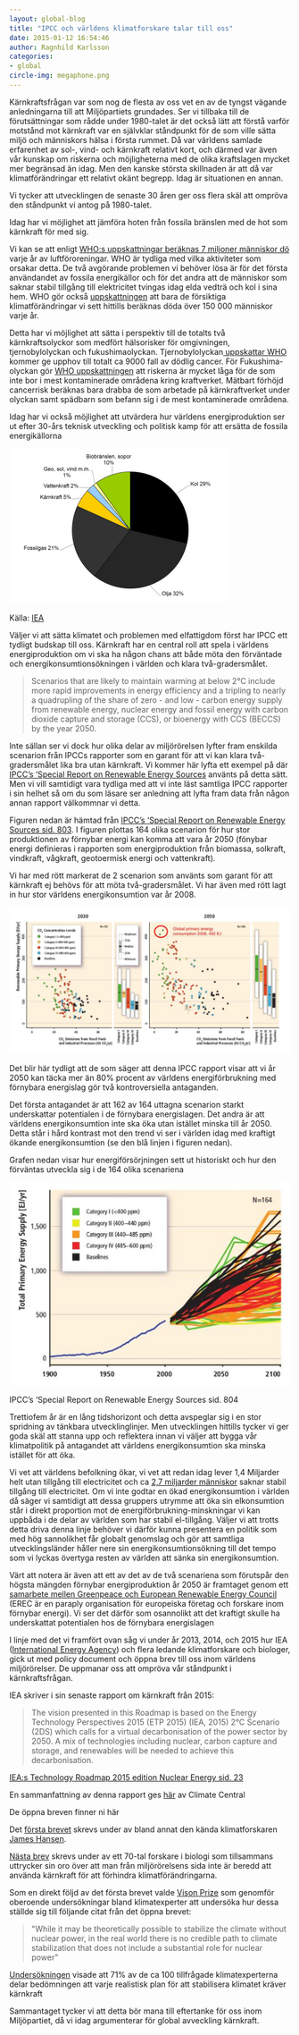 ```yaml
---
layout: global-blog
title: "IPCC och världens klimatforskare talar till oss"
date: 2015-01-12 16:54:46
author: Ragnhild Karlsson
categories:
- global
circle-img: megaphone.png
---
```

Kärnkraftsfrågan var som nog de flesta av oss vet en av de tyngst vägande anledningarna till att Miljöpartiets grundades. Ser vi tillbaka till de förutsättningar som rådde under 1980-talet är det också lätt att förstå varför motstånd mot kärnkraft var en självklar ståndpunkt för de som ville sätta miljö och människors hälsa i första rummet. Då var världens samlade erfarenhet av sol-, vind- och kärnkraft relativt kort, och därmed var även vår kunskap om riskerna och möjligheterna med de olika kraftslagen mycket mer begränsad än idag. Men den kanske största skillnaden är att då var klimatförändringar ett relativt okänt begrepp. Idag är situationen en annan.

Vi tycker att utvecklingen de senaste 30 åren ger oss flera skäl att ompröva den ståndpunkt vi antog på 1980-talet. 

Idag har vi möjlighet att jämföra hoten från fossila bränslen med de hot som kärnkraft för med sig. 

Vi kan se att enligt <a href="http://www.who.int/mediacentre/news/releases/2014/air-pollution/en/" target="_blanc">WHO:s uppskattningar beräknas 7 miljoner människor dö</a> varje år av luftföroreningar. WHO är tydliga med vilka aktiviteter som orsakar detta. De två avgörande problemen vi behöver lösa är för det första användandet av fossila energikällor och för det andra att de människor som saknar stabil tillgång till elektricitet tvingas idag elda vedträ och kol i sina hem. WHO gör också <a href="http://www.who.int/heli/risks/climate/climatechange/en/" target="_blanc">uppskattningen</a> att bara de försiktiga klimatförändringar vi sett hittills beräknas döda över 150 000 människor varje år. 

Detta har vi möjlighet att sätta i perspektiv till de totalts två kärnkraftsolyckor som medfört hälsorisker för omgivningen, tjernobylolyckan och fukushimaolyckan. Tjernobylolyckan<a href="http://www.who.int/ionizing_radiation/chernobyl/backgrounder/en/"> uppskattar WHO</a> kommer ge upphov till totalt ca 9000 fall av dödlig cancer. För Fukushima-olyckan gör <a href="www.who.int/mediacentre/news/releases/2013/fukushima_report_20130228/en/">WHO uppskattningen</a> att riskerna är mycket låga för de som inte bor i mest kontaminerade områdena kring kraftverket. Mätbart förhöjd cancerrisk beräknas bara drabba de som arbetade på kärnkraftverket under olyckan samt spädbarn som befann sig i de mest kontaminerade områdena.

Idag har vi också möjlighet att utvärdera hur världens energiproduktion ser ut efter 30-års teknisk utveckling och politisk kamp för att ersätta de fossila energikällorna
<div>
<img class="img-responsive blog-img" src= "/assets/img/global/world-energi.jpg">
<p class="img-text">Källa: <a href="http://www.iea.org/statistics/statisticssearch/report/?country=WORLD&product=balances&year=2011">IEA</a><p>
</div>
Väljer vi att sätta klimatet och problemen med elfattigdom först har IPCC ett tydligt budskap till oss. Kärnkraft har en central roll att spela i världens energiproduktion om vi ska ha någon chans att både möta den förväntade och energikonsumtionsökningen i världen och klara två-gradersmålet.
<blockquote>
Scenarios that are likely to maintain warming at below 2°C include more rapid improvements in energy efficiency and a tripling to nearly a quadrupling of the share of zero - and low - carbon energy supply from renewable energy,
nuclear energy and fossil energy with carbon dioxide capture and storage (CCS), or bioenergy with CCS (BECCS) by the year 2050.
</blockquote>

<p>Inte sällan ser vi dock hur olika delar av miljörörelsen lyfter fram enskilda scenarion från IPCCs rapporter som en garant för att vi kan klara två-gradersmålet lika bra utan kärnkraft. Vi kommer här lyfta ett exempel på där <a href="/assets/files/SRREN_fullReport.pdf">IPCC’s ‘Special Report on Renewable Energy Sources</a> använts på detta sätt. Men vi vill samtidigt vara tydliga med att vi inte läst samtliga IPCC rapporter i sin helhet så om du som läsare ser anledning att lyfta fram data från någon annan rapport välkommnar vi detta.</p>
<p>Figuren nedan är hämtad från  <a href="/assets/files/SRREN_fullReport.pdf">IPCC’s ‘Special Report on Renewable Energy Sources sid. 803</a>. I figuren plottas 164 olika scenarion för hur stor produktionen av förnybar energi kan komma att vara år 2050 (fönybar energi definieras i rapporten som energiproduktion från biomassa, solkraft, vindkraft, vågkraft, geotoermisk energi och vattenkraft).</p> 

<p>Vi har med rött markerat de 2 scenarion som använts som garant för att kärnkraft ej behövs för att möta två-gradersmålet. Vi har även med rött lagt in hur stor världens energikonsumtion var år 2008.</p>
<img class="img-responsive blog-img" src= "/assets/img/global/164_scenarios_IPCC.jpg">

<p>Det blir här tydligt att de som säger att denna IPCC rapport visar att vi år 2050 kan täcka mer än 80% procent av världens energiförbrukning med förnybara energislag gör två kontroversiella antaganden.</p>

<p>Det första antagandet är att 162 av 164 uttagna scenarion starkt underskattar potentialen i de förnybara energislagen. Det andra är att världens energikonsumtion inte ska öka utan istället minska till år 2050. Detta står i hård kontrast mot den trend vi ser i världen idag med kraftigt ökande energikonsumtion (se den blå linjen i figuren nedan).</p> 
<p>Grafen nedan visar hur energiförsörjningen sett ut historiskt och hur den förväntas utveckla sig i de 164 olika scenariena</p>
<img class="img-responsive blog-img" src= "/assets/img/global/primary_energy_supply_scenrio.jpg">
<p class="img-text">IPCC’s ‘Special Report on Renewable Energy Sources sid. 804</p>
<p>Trettiofem år är en lång tidshorizont och detta avspeglar sig i en stor spridning av tänkbara utvecklinglinjer. Men utvecklingen hittills tycker vi ger goda skäl att stanna upp och reflektera innan vi väljer att bygga vår klimatpolitik på antagandet att världens energikonsumtion ska minska istället för att öka. </p>
<p>Vi vet att världens befolkning ökar, vi vet att redan idag lever 1,4 Miljarder helt utan tillgång till electricitet och ca <a href="http://www.worldenergyoutlook.org/resources/energydevelopment/energyaccessdatabase/#d.en.8609" target="blanc">2,7 miljarder människor</a> saknar stabil tillgång till electricitet. Om vi inte godtar en ökad energikonsumtion i världen då säger vi samtidigt att dessa gruppers utrymme att öka sin elkonsumtion står i direkt proportion mot de energiförbrukning-minskningar vi kan uppbåda i de delar av världen som har stabil el-tillgång. Väljer vi att trotts detta driva denna linje behöver vi därför kunna presentera en politik som med hög sannolikhet får globalt genomslag och gör att samtliga utvecklingsländer håller nere sin energikonsumtionsökning till det tempo som vi lyckas övertyga resten av världen att sänka sin energikonsumtion.</p>

<p>Värt att notera är även att ett av det av de två scenariena som förutspår den högsta mängden förnybar energiproduktion år 2050 är framtaget genom ett <a href="http://www.greenpeace.org/international/en/news/Blogs/climate/the-ipccs-renewables-report-finds-a-clean-ene/blog/35322/">samarbete mellen Greenpeace och European Renewable Energy Council</a> (EREC är en paraply organisation för europeiska företag och forskare inom förnybar energi). Vi ser det därför som osannolikt att det kraftigt skulle ha underskattat potentialen hos de förnybara energislagen</p>

<p>I linje med det vi framfört ovan såg vi under år 2013, 2014, och 2015 hur IEA (<a href="http://www.iea.org/aboutus/" target="-blanc">International Energy Agency</a>) och flera ledande klimatforskare och biologer, gick ut med policy document och öppna brev till oss inom världens miljörörelser. De uppmanar oss att ompröva vår ståndpunkt i kärnkraftsfrågan.</p>

<p>IEA skriver i sin senaste rapport om kärnkraft från 2015:</p>
<blockquote>The vision presented in this Roadmap is based on the Energy Technology Perspectives 2015 (ETP 2015) (IEA, 2015) 2°C Scenario (2DS) which calls for a virtual decarbonisation of the power sector by 2050. A mix of technologies including nuclear, carbon capture and storage, and renewables will be needed to achieve this decarbonisation. </blockquote>
<p class="img-text"><a href="/assets/files/TechnologyRoadmapNuclearEnergy.pdf">IEA:s Technology Roadmap 2015 edition Nuclear Energy sid. 23</a><p>
<p>En sammanfattning av denna rapport ges <a href="http://www.climatecentral.org/news/nuclear-power-needs-to-double-to-meet-warming-goal-18610" target="_blanc">här</a> av Climate Central</p>

<p>De öppna breven finner ni här</p>

<p>Det <a href="http://edition.cnn.com/2013/11/03/world/nuclear-energy-climate-change-scientists-letter/index.html
" target="_blanc">första brevet</a> skrevs under av bland annat den kända klimatforskaren <a href="http://en.wikipedia.org/wiki/James_Hansen" target="_blanc
">James Hansen</a>.</p>

<p><a href="http://bravenewclimate.com/2014/12/15/an-open-letter-to-environmentalists-on-nuclear-energy/" target="_blanc">Nästa brev</a> skrevs under av ett 70-tal forskare i biologi som tillsammans uttrycker sin oro över att man från miljörörelsens sida inte är beredd att använda kärnkraft för att förhindra klimatförändringarna.</p>

<p>Som en direkt följd av det första brevet valde <a href="http://poll.visionprize.com/" target="_blanc">Vison Prize</a> som genomför oberoende undersökningar bland klimatexperter att undersöka hur dessa ställde sig till följande citat från det öppna brevet:</p>

<blockquote>"While it may be theoretically possible to stabilize the climate without nuclear power, in the real world there is no credible path to climate stabilization that does not include a substantial role for nuclear power"</blockquote>

<p><a href="http://poll.visionprize.com/#nuclear-power-is-a-critical-part-of-a-solution" target="_blanc">Undersökningen</a> visade att 71% av de ca 100 tillfrågade klimatexperterna delar bedömningen att varje realistisk plan för att stabilisera klimatet kräver kärnkraft</p>

<p>Sammantaget tycker vi att detta bör mana till eftertanke för oss inom Miljöpartiet, då vi idag argumenterar för global avveckling kärnkraft.</p>